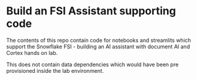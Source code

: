 # Build an FSI Assistant supporting code
The contents of this repo contain code for notebooks and streamlits which support the Snowflake FSI - building an AI assistant with document AI and Cortex hands on lab.

This does not contain data dependencies which would have been pre provisioned inside the lab environment.
